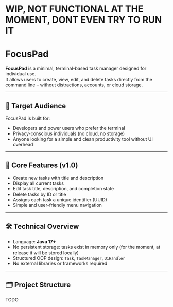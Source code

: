 # WIP, NOT FUNCTIONAL AT THE MOMENT, DONT EVEN TRY TO RUN IT

# FocusPad

**FocusPad** is a minimal, terminal-based task manager designed for individual use.  
It allows users to create, view, edit, and delete tasks directly from the command line – without distractions, accounts, or cloud storage.

---

## 🎯 Target Audience

FocusPad is built for:
- Developers and power users who prefer the terminal
- Privacy-conscious individuals (no cloud, no storage)
- Anyone looking for a simple and clean productivity tool without UI overhead

---

## 🧩 Core Features (v1.0)

- Create new tasks with title and description
- Display all current tasks
- Edit task title, description, and completion state
- Delete tasks by ID or title
- Assigns each task a unique identifier (UUID)
- Simple and user-friendly menu navigation

---

## 🛠️ Technical Overview

- Language: **Java 17+**
- No persistent storage: tasks exist in memory only (for the moment, at release it will be stored locally)
- Structured OOP design: `Task`, `TaskManager`, `UiHandler`
- No external libraries or frameworks required

---

## 🗂️ Project Structure
 TODO